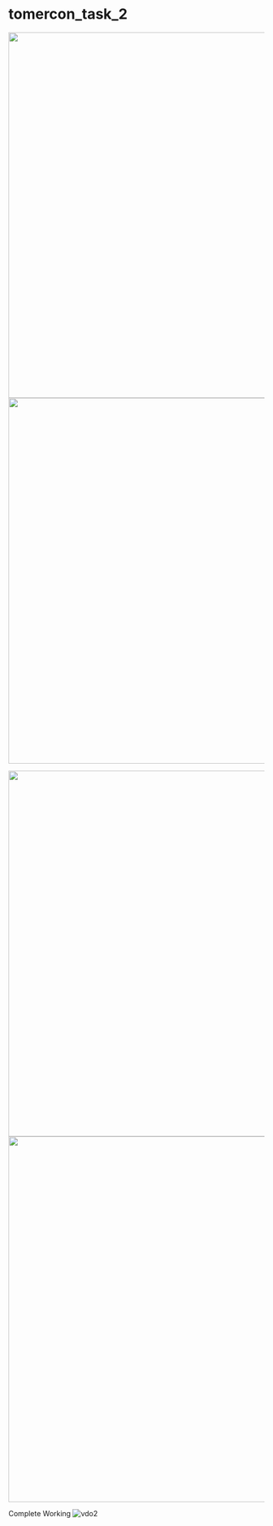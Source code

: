 # tomercon_task_2

<img src="https://user-images.githubusercontent.com/67218325/162785389-62c46561-704f-4bef-9797-7b25b3b8ad2c.png"  height="720"> <img src="https://user-images.githubusercontent.com/67218325/162788073-768b1607-6674-4db1-b4e1-a22a4f186b14.gif"  height="720">

<img src="https://user-images.githubusercontent.com/67218325/162789909-26ec7211-f5f7-4ea7-94cb-6e85ba027ca2.png"  height="720"> <img src="https://user-images.githubusercontent.com/67218325/162787784-ac5d6c38-944c-42fb-8b7f-fc1feba6fa68.png"  height="720">

Complete Working
![vdo2](https://user-images.githubusercontent.com/67218325/162791228-f5c11814-4b3b-4540-bcc9-445141d04abe.gif)
